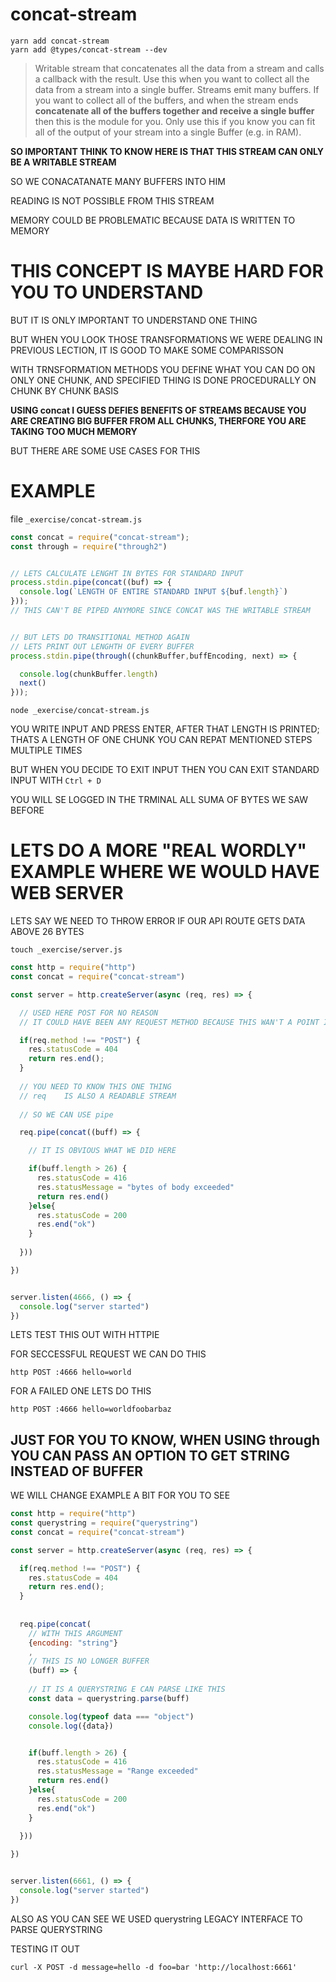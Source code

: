 # concat-stream

```
yarn add concat-stream
yarn add @types/concat-stream --dev
```

> Writable stream that concatenates all the data from a stream and calls a callback with the result. Use this when you want to collect all the data from a stream into a single buffer.
> Streams emit many buffers. If you want to collect all of the buffers, and when the stream ends **concatenate all of the buffers together and receive a single buffer** then this is the module for you.
> Only use this if you know you can fit all of the output of your stream into a single Buffer (e.g. in RAM).

**SO IMPORTANT THINK TO KNOW HERE IS THAT THIS STREAM CAN ONLY BE A WRITABLE STREAM**

SO WE CONACATANATE MANY BUFFERS INTO HIM

READING IS NOT POSSIBLE FROM THIS STREAM

MEMORY COULD BE PROBLEMATIC BECAUSE DATA IS WRITTEN TO MEMORY

# THIS CONCEPT IS MAYBE HARD FOR YOU TO UNDERSTAND


BUT IT IS ONLY IMPORTANT TO UNDERSTAND ONE THING

BUT WHEN YOU LOOK THOSE TRANSFORMATIONS WE WERE DEALING IN PREVIOUS LECTION, IT IS GOOD TO MAKE SOME COMPARISSON

WITH TRNSFORMATION METHODS YOU DEFINE WHAT YOU CAN DO ON ONLY ONE CHUNK, AND SPECIFIED THING IS DONE PROCEDURALLY ON CHUNK BY CHUNK BASIS

**USING concat I GUESS DEFIES BENEFITS OF STREAMS BECAUSE YOU ARE CREATING BIG BUFFER FROM ALL CHUNKS, THERFORE YOU ARE TAKING TOO MUCH MEMORY**

BUT THERE ARE SOME USE CASES FOR THIS

# EXAMPLE

file `_exercise/concat-stream.js`

```js
const concat = require("concat-stream");
const through = require("through2")


// LETS CALCULATE LENGHT IN BYTES FOR STANDARD INPUT
process.stdin.pipe(concat((buf) => {
  console.log(`LENGTH OF ENTIRE STANDARD INPUT ${buf.length}`)
}));
// THIS CAN'T BE PIPED ANYMORE SINCE CONCAT WAS THE WRITABLE STREAM


// BUT LETS DO TRANSITIONAL METHOD AGAIN
// LETS PRINT OUT LENGHTH OF EVERY BUFFER
process.stdin.pipe(through((chunkBuffer,buffEncoding, next) => {

  console.log(chunkBuffer.length)
  next()
}));
```

```
node _exercise/concat-stream.js
```

YOU WRITE INPUT AND PRESS ENTER,
AFTER THAT LENGTH IS PRINTED; THATS A LENGTH OF ONE CHUNK
YOU CAN REPAT MENTIONED STEPS MULTIPLE TIMES

BUT WHEN YOU DECIDE TO EXIT INPUT
THEN YOU CAN EXIT STANDARD INPUT WITH `Ctrl + D`

YOU WILL SE LOGGED IN THE TRMINAL ALL SUMA OF BYTES WE SAW BEFORE

# LETS DO A MORE "REAL WORDLY" EXAMPLE WHERE WE WOULD HAVE WEB SERVER

LETS SAY WE NEED TO THROW ERROR IF OUR API ROUTE GETS DATA ABOVE 26 BYTES

```
touch _exercise/server.js
```

```js
const http = require("http")
const concat = require("concat-stream")

const server = http.createServer(async (req, res) => {

  // USED HERE POST FOR NO REASON
  // IT COULD HAVE BEEN ANY REQUEST METHOD BECAUSE THIS WAN'T A POINT I'M MAKING

  if(req.method !== "POST") {
    res.statusCode = 404
    return res.end();
  }
  
  // YOU NEED TO KNOW THIS ONE THING
  // req    IS ALSO A READABLE STREAM
  
  // SO WE CAN USE pipe

  req.pipe(concat((buff) => {

    // IT IS OBVIOUS WHAT WE DID HERE

    if(buff.length > 26) {
      res.statusCode = 416
      res.statusMessage = "bytes of body exceeded"
      return res.end()
    }else{
      res.statusCode = 200
      res.end("ok")
    }
    
  }))

})


server.listen(4666, () => {
  console.log("server started")
})

```

LETS TEST THIS OUT WITH HTTPIE

FOR SECCESSFUL REQUEST WE CAN DO THIS

```
http POST :4666 hello=world
```

FOR A FAILED ONE LETS DO THIS

```
http POST :4666 hello=worldfoobarbaz
```

## JUST FOR YOU TO KNOW, WHEN USING through YOU CAN PASS AN OPTION TO GET STRING INSTEAD OF BUFFER

WE WILL CHANGE EXAMPLE A BIT FOR YOU TO SEE

```js
const http = require("http")
const querystring = require("querystring")
const concat = require("concat-stream")

const server = http.createServer(async (req, res) => {

  if(req.method !== "POST") {
    res.statusCode = 404
    return res.end();
  }
  
  
  req.pipe(concat(
    // WITH THIS ARGUMENT
    {encoding: "string"}
    ,
    // THIS IS NO LONGER BUFFER
    (buff) => {
    
    // IT IS A QUERYSTRING E CAN PARSE LIKE THIS
    const data = querystring.parse(buff)

    console.log(typeof data === "object")
    console.log({data})


    if(buff.length > 26) {
      res.statusCode = 416
      res.statusMessage = "Range exceeded"
      return res.end()
    }else{
      res.statusCode = 200
      res.end("ok")
    }
    
  }))

})


server.listen(6661, () => {
  console.log("server started")
})
```

ALSO AS YOU CAN SEE WE USED querystring LEGACY INTERFACE TO PARSE QUERYSTRING

TESTING IT OUT

```
curl -X POST -d message=hello -d foo=bar 'http://localhost:6661'
```
